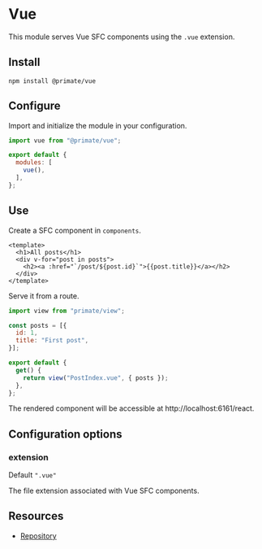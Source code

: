 # Vue

This module serves Vue SFC components using the `.vue` extension.

## Install

`npm install @primate/vue`

## Configure

Import and initialize the module in your configuration.

```js caption=primate.config.js
import vue from "@primate/vue";

export default {
  modules: [
    vue(),
  ],
};
```

## Use

Create a SFC component in `components`.

```vue caption=components/PostIndex.vue
<template>
  <h1>All posts</h1>
  <div v-for="post in posts">
    <h2><a :href="`/post/${post.id}`">{{post.title}}</a></h2>
  </div>
</template>
```

Serve it from a route.

```js caption=routes/vue.js
import view from "primate/view";

const posts = [{
  id: 1,
  title: "First post",
}];

export default {
  get() {
    return view("PostIndex.vue", { posts });
  },
};
```

The rendered component will be accessible at http://localhost:6161/react.

## Configuration options

### extension

Default `".vue"`

The file extension associated with Vue SFC components.

## Resources

* [Repository][repo]

[repo]: https://github.com/primate-run/primate/tree/master/packages/vue
